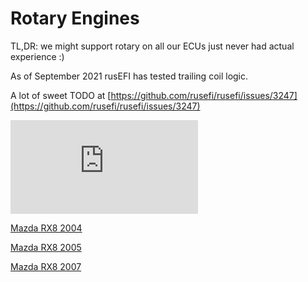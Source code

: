 # Rotary Engines

TL,DR: we might support rotary on all our ECUs just never had actual experience :)

As of September 2021 rusEFI has tested trailing coil logic.

A lot of sweet TODO at [https://github.com/rusefi/rusefi/issues/3247](https://github.com/rusefi/rusefi/issues/3247)

![x](https://rusefi.com/forum/download/file.php?id=7980)

[Mazda RX8 2004](Mazda-RX8-2004)

[Mazda RX8 2005](Mazda-RX8-2005)

[Mazda RX8 2007](Mazda-RX8-2007)
